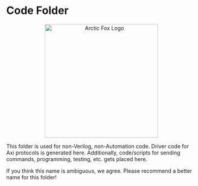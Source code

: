# Code Folder
<p align="center">
    <img src="https://icii.io/wp-content/uploads/2023/03/Arctic-Fox.C-1.svg" alt="Arctic Fox Logo" style="width:300px;"/>
</p>

This folder is used for non-Verilog, non-Automation code. Driver code for Axi protocols is generated here. Additionally, code/scripts for sending commands, programming, testing, etc. gets placed here.

If you think this name is ambiguous, we agree. Please recommend a better name for this folder!
